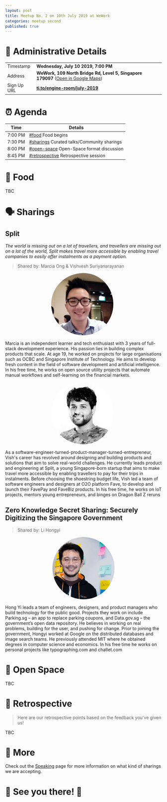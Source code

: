```yaml
---
layout: post
title: Meetup No. 2 on 10th July 2019 at WeWork
categories: meetup second
published: true
---
```


# 📍 Administrative Details

| | |
| --- | --- |
| Timestamp | **Wednesday, July 10 2019, 7:00 PM** |
| Address | **WeWork, 109 North Bridge Rd, Level 5, Singapore 179097** ([Open in Google Maps](https://goo.gl/maps/188npkj9eEngN1gq7)) |
| Sign Up URL | **[ti.to/engine-room/july-2019](https://ti.to/engine-room/july-2019)** |

# ⏰ Agenda

| Time | Details |
| --- | --- |
| 7:00 PM | [#food](#-food) Food begins |
| 7:30 PM | [#sharings](#-sharings) Curated talks/Community sharings |
| 8:00 PM | [#open-space](#-open-space) Open-Space format discussion |
| 8:45 PM | [#retrospective](#-retrospective) Retrospective session |

# 🍕 Food

TBC

# 🗣 Sharings

## Split

*The world is missing out on a lot of travellers, and travellers are missing out on a lot of the world, Split makes travel more accessible by enabling travel companies to easily offer instalments as a payment option.*

> Shared by: Marcia Ong & Vishvesh Suriyanarayanan

<div style="text-align: center;">
  <img src="/static/marciaong.jpeg" style="max-width: 200px; border-radius: 100%; padding-right: 8px;" />
</div>

Marcia is an independent learner and tech enthusiast with 3 years of full-stack development experience. His passion lies in building complex products that scale. At age 19, he worked on projects for large organisations such as OCBC and Singapore Institute of Technology. He aims to develop fresh content in the field of software development and artificial intelligence. In his free time, he works on open source utility projects that automate manual workflows and self-learning on the financial markets.

<div style="text-align: center;">
  <img src="/static/vishveshsuriyanarayanan.jpeg" style="max-width: 200px; border-radius: 100%; padding-right: 8px;" />
</div>

As a software-engineer-turned-product-manager-turned-entrepreneur, Vish's career has revolved around designing and building products and solutions that aim to solve real-world challenges. He currently leads product and engineering at Split, a young Singapore-born startup that aims to make travel more accessible by enabling travellers to pay for their trips in instalments. Before choosing the shoestring budget life, Vish led a team of software engineers and designers at O2O platform Fave, to develop and launch their FavePay and FaveBiz products. In his free time, he works on IoT projects, mentors young entrepreneurs, and binges on Dragon Ball Z reruns

## Zero Knowledge Secret Sharing: Securely Digitizing the Singapore Government

> Shared by: Li Hongyi

<div style="text-align: center;">
  <img src="/static/lihongyi.png" style="max-width: 200px; border-radius: 100%;" />
</div>

Hong Yi leads a team of engineers, designers, and product managers who build technology for the public good. Projects they work on include Parking.sg – an app to replace parking coupons, and Data.gov.sg – the government’s open data repository. He believes in working on real problems, building for the user, and pushing for change. Prior to joining the government, Hongyi worked at Google on the distributed databases and image search teams. He previously attended MIT where he obtained degrees in computer science and economics. In his free time he works on personal projects like typographing.com and chatlet.com

# 🗽 Open Space

TBC

# 🔬 Retrospective

> Here are our retrospective points based on the feedback you've given us!

TBC

# 📎 More

Check out the [Speaking](/speak) page for more information on what kind of sharings we are accepting.

# 🎉 See you there! 🎊
